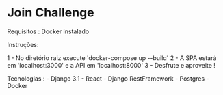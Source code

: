 # Join Challenge

Requisitos : Docker instalado

Instruções:

1 - No diretório raiz execute 'docker-compose up --build'
2 - A SPA estará em 'localhost:3000' e a API em 'localhost:8000'
3 - Desfrute e aproveite !

Tecnologias :
    - Django 3.1
    - React
    - Django RestFramework
    - Postgres
    - Docker
